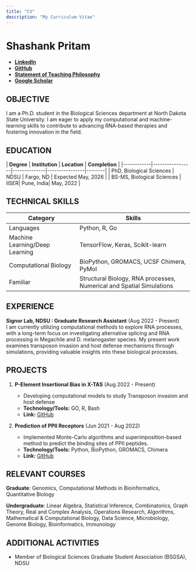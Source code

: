 ```yaml
---
title: "CV"
description: "My Curriculum Vitae"
---
```


# Shashank Pritam

* [**LinkedIn**](https://www.linkedin.com/in/shashank-pritam/)
* [**GitHub**](https://www.github.com/shashankpritam)
* [**Statement of Teaching Philosophy**](/teaching-philosophy/)
* [**Google Scholar**](https://scholar.google.com/citations?user=E5oKLgkAAAAJ&hl=en)



## OBJECTIVE

I am a Ph.D. student in the Biological Sciences department at North Dakota State University. I am eager to apply my computational and machine-learning skills to contribute to advancing RNA-based therapies and fostering innovation in the field.

## EDUCATION

| **Degree** | **Institution** | **Location** | **Completion** |
|------------|-----------------|--------------|----------------|--------|
| PhD, Biological Sciences | NDSU | Fargo, ND | Expected May, 2026 |
| BS-MS, Biological Sciences | IISER| Pune, India| May, 2022 |

## TECHNICAL SKILLS

| **Category** | **Skills** |
|--------------|------------|
| Languages | Python, R, Go |
| Machine Learning/Deep Learning | TensorFlow, Keras, Scikit-learn |
| Computational Biology | BioPython, GROMACS, UCSF Chimera, PyMol |
| Familiar | Structural Biology, RNA processes, Numerical and Spatial Simulations |

## EXPERIENCE

**Signor Lab, NDSU : Graduate Research Assistant** (Aug 2022 - Present)  
I am currently utilizing computational methods to explore RNA processes, with a long-term focus on investigating alternative splicing and RNA processing in Megachile and D. melanogaster species. My present work examines transposon invasion and host defense mechanisms through simulations, providing valuable insights into these biological processes.

## PROJECTS

1. **P-Element Insertional Bias in X-TAS** (Aug 2022 - Present)  
   - Developing computational models to study Transposon invasion and host defense
   - **Technology/Tools:** GO, R, Bash
   - **Link:** [GitHub](https://github.com/shashankpritam/Insertion-Bias-TE)

2. **Prediction of PPII Receptors** (Jun 2021 - Aug 2022)  
   - Implemented Monte-Carlo algorithms and superimposition-based method to predict the binding sites of PPII peptides.
   - **Technology/Tools:** Python, BioPython, GROMACS, Chimera
   - **Link:** [GitHub](https://github.com/shashankpritam/PPII-Interface)




## RELEVANT COURSES


**Graduate**: Genomics, Computational Methods in Bioinformatics, Quantitative Biology

**Undergraduate**: Linear Algebra, Statistical Inference, Combinatorics, Graph Theory, Real and Complex Analysis, Operations Research, Algorithms, Mathematical & Computational Biology, Data Science, Microbiology, Genome Biology, Bioinformatics, Immunology


## ADDITIONAL ACTIVITIES

- Member of Biological Sciences Graduate Student Association (BSGSA), NDSU